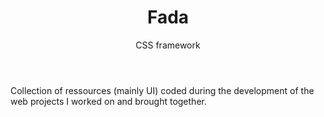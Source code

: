 ---
layout: projects
type: website
featured: 2
color: 

# info
title: Fada
subtitle: CSS framework
body: Collection of ressources (mainly UI) coded during the development of the web projects I worked on and brought together.
category: Digital

# meta
client: 
link: http://fada.arnaud-darre.com/
tags: #no more than three
  - tag: 
  - tag: 
  - tag: 

# content
video_id: #vimeo video id

---